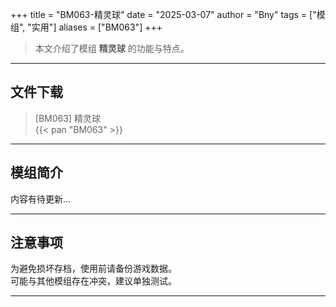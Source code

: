 +++
title = "BM063-精灵球"
date = "2025-03-07"
author = "Bny"
tags = ["模组", "实用"]
aliases = ["BM063"]
+++

> 本文介绍了模组 **精灵球** 的功能与特点。

---

## 文件下载

> [BM063] 精灵球  
{{< pan "BM063" >}}  

---

## 模组简介

>  
内容有待更新...  

---

## 注意事项

>  
为避免损坏存档，使用前请备份游戏数据。  
可能与其他模组存在冲突，建议单独测试。  

---

